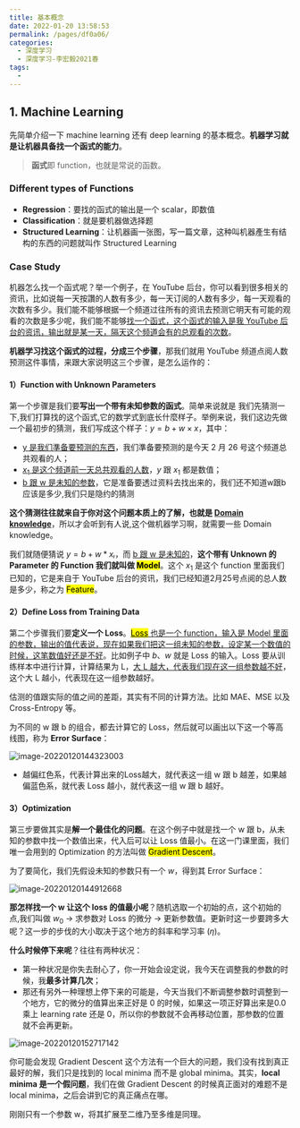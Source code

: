 ```yaml
---
title: 基本概念
date: 2022-01-20 13:58:53
permalink: /pages/df0a06/
categories:
  - 深度学习
  - 深度学习-李宏毅2021春
tags:
  - 
---
```

## 1. Machine Learning

先简单介绍一下 machine learning 还有 deep learning 的基本概念。**机器学习就是让机器具备找一个函式的能力**。

> **函式**即 function，也就是常说的函数。

### Different types of Functions

+ **Regression**：要找的函式的输出是一个 scalar，即数值
+ **Classification**：就是要机器做选择题
+ **Structured Learning**：让机器画一张图，写一篇文章，这种叫机器產生有结构的东西的问题就叫作 Structured Learning

### Case Study

机器怎么找一个函式呢？举一个例子，在 YouTube 后台，你可以看到很多相关的资讯，比如说每一天按讚的人数有多少，每一天订阅的人数有多少，每一天观看的次数有多少。我们能不能够根据一个频道过往所有的资讯去预测它明天有可能的观看的次数是多少呢，我们能不能够<u>找一个函式，这个函式的输入是我 YouTube 后台的资讯，输出就是某一天，隔天这个频道会有的总观看的次数</u>。

**机器学习找这个函式的过程，分成三个步骤**，那我们就用 YouTube 频道点阅人数预测这件事情，来跟大家说明这三个步骤，是怎么运作的：

#### 1）Function with Unknown Parameters

第一个步骤是我们要**写出一个带有未知参数的函式**。简单来说就是 我们先猜测一下,我们打算找的这个函式,它的数学式到底长什麼样子。举例来说，我们这边先做一个最初步的猜测，我们写成这个样子：$y = b + w \times x$，其中：

+ <u>y 是我们準备要预测的东西</u>，我们準备要预测的是今天 2 月 26 号这个频道总共观看的人；
+ <u>$x_1$ 是这个频道前一天总共观看的人数</u>，$y$ 跟 $x_1$ 都是数值；
+ <u>b 跟 w 是未知的参数</u>，它是准备要透过资料去找出来的，我们还不知道w跟b应该是多少,我们只是隐约的猜测

**这个猜测往往就来自于你对这个问题本质上的了解，也就是 <u>Domain knowledge</u>**，所以才会听到有人说,这个做机器学习啊，就需要一些 Domain knowledge。

我们就随便猜说 $y=b+w*xₗ$，而 <u>b 跟 w 是未知的</u>，**这个带有 Unknown 的 Parameter 的 Function 我们就叫做 <mark>Model</mark>**。这个 $x_1$ 是这个 function 里面我们已知的，它是来自于 YouTube 后台的资讯，我们已经知道2月25号点阅的总人数是多少，称之为 <mark>Feature</mark>。

#### 2）Define Loss from Training Data

第二个步骤我们要**定义一个 Loss**。<u><mark>Loss</mark> 也是一个 function，输入是 Model 里面的参数，输出的值代表说，现在如果我们把这一组未知的参数，设定某一个数值的时候，这笔数值好还是不好</u>。比如例子中 $b、w$ 就是 Loss 的输入。Loss 要从训练样本中进行计算，计算结果为 L，<u>大 L 越大，代表我们现在这一组参数越不好</u>，这个大 L 越小，代表现在这一组参数越好。

估测的值跟实际的值之间的差距，其实有不同的计算方法。比如 MAE、MSE 以及 Cross-Entropy 等。

为不同的 w 跟 b 的组合，都去计算它的 Loss，然后就可以画出以下这一个等高线图，称为 **Error Surface**：

![image-20220120144323003](https://notebook-img-1304596351.cos.ap-beijing.myqcloud.com/img/image-20220120144323003.png)

+ 越偏红色系，代表计算出来的Loss越大，就代表这一组 w 跟 b 越差，如果越偏蓝色系，就代表 Loss 越小，就代表这一组 w 跟 b 越好。

#### 3）Optimization

第三步要做其实是**解一个最佳化的问题**。在这个例子中就是找一个 w 跟 b，从未知的参数中找一个数值出来，代入后可以让 Loss 值最小。在这一门课里面，我们唯一会用到的 Optimization 的方法叫做 <mark>Gradient Descent</mark>。

为了要简化，我们先假设未知的参数只有一个 $w$，得到其 Error Surface：

![image-20220120144912668](https://notebook-img-1304596351.cos.ap-beijing.myqcloud.com/img/image-20220120144912668.png)

**那怎样找一个 w 让这个 loss 的值最小呢**？随机选取一个初始的点，这个初始的点,我们叫做 $w_0$ -> 求参数对 Loss 的微分 -> 更新参数值。更新时这一步要跨多大呢？这一步的步伐的大小取决于这个地方的斜率和学习率 ($\eta$)。

**什么时候停下来呢**？往往有两种状况：

+ 第一种状况是你失去耐心了，你一开始会设定说，我今天在调整我的参数的时候，我**最多计算几次**；
+ 那还有另外一种理想上停下来的可能是，今天当我们不断调整参数时调整到一个地方，它的微分的值算出来正好是 0 的时候，如果这一项正好算出来是0.0乘上 learning rate 还是 0，所以你的参数就不会再移动位置，那参数的位置就不会再更新。

![image-20220120152717142](https://notebook-img-1304596351.cos.ap-beijing.myqcloud.com/img/image-20220120152717142.png)

你可能会发现 Gradient Descent 这个方法有一个巨大的问题，我们没有找到真正最好的解，我们只是找到的 local minima 而不是 global minima。其实，**local minima 是一个假问题**，我们在做 Gradient Descent 的时候真正面对的难题不是 local minima，之后会讲到它的真正痛点在哪。

刚刚只有一个参数 w，将其扩展至二维乃至多维是同理。